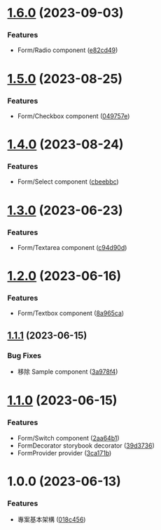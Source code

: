 # [1.6.0](https://github.com/boruei-chen/react-hook-form-materials/compare/v1.5.0...v1.6.0) (2023-09-03)


### Features

* Form/Radio component ([e82cd49](https://github.com/boruei-chen/react-hook-form-materials/commit/e82cd491b45061a69f30a8407a3dcf34af8d5909))

# [1.5.0](https://github.com/boruei-chen/react-hook-form-materials/compare/v1.4.0...v1.5.0) (2023-08-25)


### Features

* Form/Checkbox component ([049757e](https://github.com/boruei-chen/react-hook-form-materials/commit/049757e37926ea00312edeb7727650d52c8f53ec))

# [1.4.0](https://github.com/boruei-chen/react-hook-form-materials/compare/v1.3.0...v1.4.0) (2023-08-24)


### Features

* Form/Select component ([cbeebbc](https://github.com/boruei-chen/react-hook-form-materials/commit/cbeebbc18d541f703dffb2a3fd2e7f16a1d3f301))

# [1.3.0](https://github.com/boruei-chen/react-hook-form-materials/compare/v1.2.0...v1.3.0) (2023-06-23)


### Features

* Form/Textarea component ([c94d90d](https://github.com/boruei-chen/react-hook-form-materials/commit/c94d90dc8bee37f7bf7cc7439e7b2bb934e17f45))

# [1.2.0](https://github.com/boruei-chen/react-hook-form-materials/compare/v1.1.1...v1.2.0) (2023-06-16)


### Features

* Form/Textbox component ([8a965ca](https://github.com/boruei-chen/react-hook-form-materials/commit/8a965ca2809883e7f928030eedb6b5c3880657a5))

## [1.1.1](https://github.com/boruei-chen/react-hook-form-materials/compare/v1.1.0...v1.1.1) (2023-06-15)


### Bug Fixes

* 移除 Sample component ([3a978f4](https://github.com/boruei-chen/react-hook-form-materials/commit/3a978f41b60919af736c47e4e85dbff35f1b6176))

# [1.1.0](https://github.com/boruei-chen/react-hook-form-materials/compare/v1.0.0...v1.1.0) (2023-06-15)


### Features

* Form/Switch component ([2aa64b1](https://github.com/boruei-chen/react-hook-form-materials/commit/2aa64b19d56127356643430c3b2c83d3b0def525))
* FormDecorator storybook decorator ([39d3736](https://github.com/boruei-chen/react-hook-form-materials/commit/39d3736497275eceafce3a43f67581cddd130610))
* FormProvider provider ([3ca171b](https://github.com/boruei-chen/react-hook-form-materials/commit/3ca171b0991fb7e4edcf90c862330a125fa50813))

# 1.0.0 (2023-06-13)


### Features

* 專案基本架構 ([018c456](https://github.com/boruei-chen/react-hook-form-materials/commit/018c456f3544d50e70d02a31f51a42c80796ed78))
